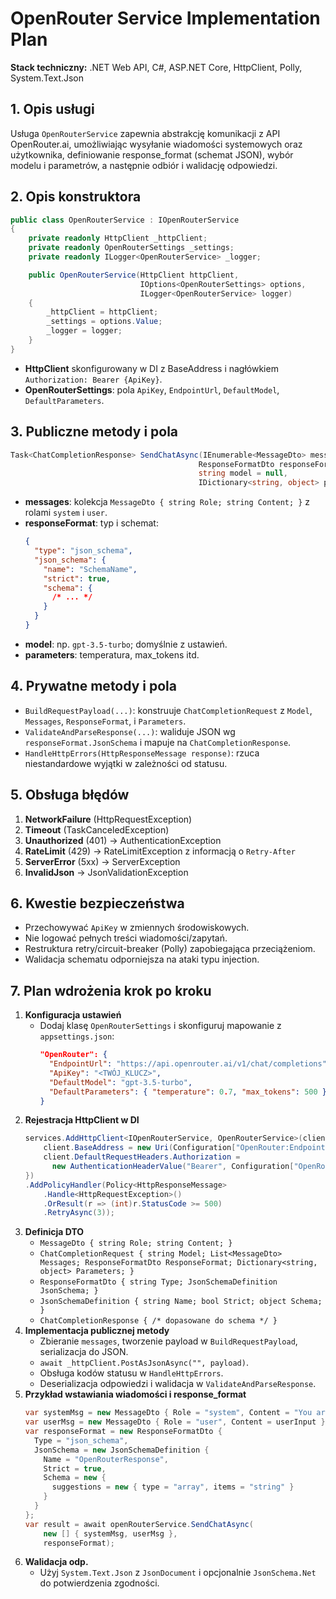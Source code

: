 # OpenRouter Service Implementation Plan

**Stack techniczny:** .NET Web API, C#, ASP.NET Core, HttpClient, Polly, System.Text.Json

## 1. Opis usługi

Usługa `OpenRouterService` zapewnia abstrakcję komunikacji z API OpenRouter.ai, umożliwiając wysyłanie wiadomości systemowych oraz użytkownika, definiowanie response_format (schemat JSON), wybór modelu i parametrów, a następnie odbiór i walidację odpowiedzi.

## 2. Opis konstruktora

```csharp
public class OpenRouterService : IOpenRouterService
{
    private readonly HttpClient _httpClient;
    private readonly OpenRouterSettings _settings;
    private readonly ILogger<OpenRouterService> _logger;

    public OpenRouterService(HttpClient httpClient,
                             IOptions<OpenRouterSettings> options,
                             ILogger<OpenRouterService> logger)
    {
        _httpClient = httpClient;
        _settings = options.Value;
        _logger = logger;
    }
}
```

- **HttpClient** skonfigurowany w DI z BaseAddress i nagłówkiem `Authorization: Bearer {ApiKey}`.
- **OpenRouterSettings**: pola `ApiKey`, `EndpointUrl`, `DefaultModel`, `DefaultParameters`.

## 3. Publiczne metody i pola

```csharp
Task<ChatCompletionResponse> SendChatAsync(IEnumerable<MessageDto> messages,
                                          ResponseFormatDto responseFormat,
                                          string model = null,
                                          IDictionary<string, object> parameters = null);
```

- **messages**: kolekcja `MessageDto { string Role; string Content; }` z rolami `system` i `user`.
- **responseFormat**: typ i schemat:
  ```json
  {
    "type": "json_schema",
    "json_schema": {
      "name": "SchemaName",
      "strict": true,
      "schema": {
        /* ... */
      }
    }
  }
  ```
- **model**: np. `gpt-3.5-turbo`; domyślnie z ustawień.
- **parameters**: temperatura, max_tokens itd.

## 4. Prywatne metody i pola

- `BuildRequestPayload(...)`: konstruuje `ChatCompletionRequest` z `Model`, `Messages`, `ResponseFormat`, i `Parameters`.
- `ValidateAndParseResponse(...)`: waliduje JSON wg `responseFormat.JsonSchema` i mapuje na `ChatCompletionResponse`.
- `HandleHttpErrors(HttpResponseMessage response)`: rzuca niestandardowe wyjątki w zależności od statusu.

## 5. Obsługa błędów

1. **NetworkFailure** (HttpRequestException)
2. **Timeout** (TaskCanceledException)
3. **Unauthorized** (401) → AuthenticationException
4. **RateLimit** (429) → RateLimitException z informacją o `Retry-After`
5. **ServerError** (5xx) → ServerException
6. **InvalidJson** → JsonValidationException

## 6. Kwestie bezpieczeństwa

- Przechowywać `ApiKey` w zmiennych środowiskowych.
- Nie logować pełnych treści wiadomości/zapytań.
- Restruktura retry/circuit-breaker (Polly) zapobiegająca przeciążeniom.
- Walidacja schematu odporniejsza na ataki typu injection.

## 7. Plan wdrożenia krok po kroku

1. **Konfiguracja ustawień**
   - Dodaj klasę `OpenRouterSettings` i skonfiguruj mapowanie z `appsettings.json`:
     ```json
     "OpenRouter": {
       "EndpointUrl": "https://api.openrouter.ai/v1/chat/completions",
       "ApiKey": "<TWÓJ_KLUCZ>",
       "DefaultModel": "gpt-3.5-turbo",
       "DefaultParameters": { "temperature": 0.7, "max_tokens": 500 }
     }
     ```
2. **Rejestracja HttpClient w DI**
   ```csharp
   services.AddHttpClient<IOpenRouterService, OpenRouterService>(client => {
       client.BaseAddress = new Uri(Configuration["OpenRouter:EndpointUrl"]);
       client.DefaultRequestHeaders.Authorization =
         new AuthenticationHeaderValue("Bearer", Configuration["OpenRouter:ApiKey"]);
   })
   .AddPolicyHandler(Policy<HttpResponseMessage>
       .Handle<HttpRequestException>()
       .OrResult(r => (int)r.StatusCode >= 500)
       .RetryAsync(3));
   ```
3. **Definicja DTO**
   - `MessageDto { string Role; string Content; }`
   - `ChatCompletionRequest { string Model; List<MessageDto> Messages; ResponseFormatDto ResponseFormat; Dictionary<string, object> Parameters; }`
   - `ResponseFormatDto { string Type; JsonSchemaDefinition JsonSchema; }`
   - `JsonSchemaDefinition { string Name; bool Strict; object Schema; }`
   - `ChatCompletionResponse { /* dopasowane do schema */ }`
4. **Implementacja publicznej metody**
   - Zbieranie `messages`, tworzenie payload w `BuildRequestPayload`, serializacja do JSON.
   - `await _httpClient.PostAsJsonAsync("", payload)`.
   - Obsługa kodów statusu w `HandleHttpErrors`.
   - Deserializacja odpowiedzi i walidacja w `ValidateAndParseResponse`.
5. **Przykład wstawiania wiadomości i response_format**
   ```csharp
   var systemMsg = new MessageDto { Role = "system", Content = "You are an assistant." };
   var userMsg = new MessageDto { Role = "user", Content = userInput };
   var responseFormat = new ResponseFormatDto {
     Type = "json_schema",
     JsonSchema = new JsonSchemaDefinition {
       Name = "OpenRouterResponse",
       Strict = true,
       Schema = new {
         suggestions = new { type = "array", items = "string" }
       }
     }
   };
   var result = await openRouterService.SendChatAsync(
       new [] { systemMsg, userMsg },
       responseFormat);
   ```
6. **Walidacja odp.**
   - Użyj `System.Text.Json` z `JsonDocument` i opcjonalnie `JsonSchema.Net` do potwierdzenia zgodności.
